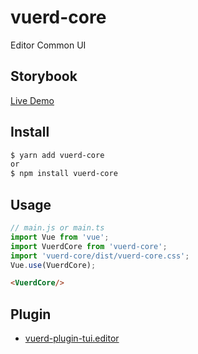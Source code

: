 # vuerd-core
Editor Common UI

## Storybook 
[Live Demo](https://vuerd.github.io/vuerd-docs/)

## Install
```bash
$ yarn add vuerd-core
or
$ npm install vuerd-core
```
## Usage
```js
// main.js or main.ts
import Vue from 'vue';
import VuerdCore from 'vuerd-core';
import 'vuerd-core/dist/vuerd-core.css';
Vue.use(VuerdCore);
```
```html
<VuerdCore/>
```

## Plugin
- [vuerd-plugin-tui.editor](https://github.com/vuerd/vuerd-plugin-tui.editor)
